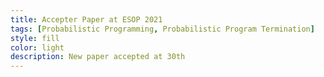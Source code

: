 ```yaml
---
title: Accepter Paper at ESOP 2021
tags: [Probabilistic Programming, Probabilistic Program Termination] 
style: fill
color: light
description: New paper accepted at 30th 
---
```




